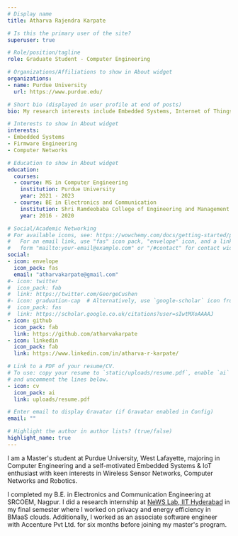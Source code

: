 ```yaml
---
# Display name
title: Atharva Rajendra Karpate 

# Is this the primary user of the site?
superuser: true

# Role/position/tagline
role: Graduate Student - Computer Engineering

# Organizations/Affiliations to show in About widget
organizations:
- name: Purdue University
  url: https://www.purdue.edu/

# Short bio (displayed in user profile at end of posts)
bio: My research interests include Embedded Systems, Internet of Things and Wireless Sensor Networks.

# Interests to show in About widget
interests:
- Embedded Systems
- Firmware Engineering
- Computer Networks

# Education to show in About widget
education:
  courses:
  - course: MS in Computer Engineering
    institution: Purdue University
    year: 2021 - 2023
  - course: BE in Electronics and Communication
    institution: Shri Ramdeobaba College of Engineering and Management
    year: 2016 - 2020

# Social/Academic Networking
# For available icons, see: https://wowchemy.com/docs/getting-started/page-builder/#icons
#   For an email link, use "fas" icon pack, "envelope" icon, and a link in the
#   form "mailto:your-email@example.com" or "/#contact" for contact widget.
social:
- icon: envelope
  icon_pack: fas
  email: "atharvakarpate@gmail.com"
#- icon: twitter
#  icon_pack: fab
#  link: https://twitter.com/GeorgeCushen
#- icon: graduation-cap  # Alternatively, use `google-scholar` icon from `ai` icon pack
#  icon_pack: fas
#  link: https://scholar.google.co.uk/citations?user=sIwtMXoAAAAJ
- icon: github
  icon_pack: fab
  link: https://github.com/atharvakarpate
- icon: linkedin
  icon_pack: fab
  link: https://www.linkedin.com/in/atharva-r-karpate/

# Link to a PDF of your resume/CV.
# To use: copy your resume to `static/uploads/resume.pdf`, enable `ai` icons in `params.toml`, 
# and uncomment the lines below.
- icon: cv
  icon_pack: ai
  link: uploads/resume.pdf

# Enter email to display Gravatar (if Gravatar enabled in Config)
email: ""

# Highlight the author in author lists? (true/false)
highlight_name: true
---
```


I am a Master's student at Purdue University, West Lafayette, majoring in Computer Engineering and a self-motivated Embedded Systems & IoT enthusiast with keen interests in Wireless Sensor Networks, Computer Networks and Robotics.

I completed my B.E. in Electronics and Communication Engineering at SRCOEM, Nagpur. I did a research internship at [NeWS Lab, IIT Hyderabad](https://newslab.iith.ac.in/index.html) in my final semester where I worked on privacy and energy efficiency in BMaaS clouds.  Additionally, I worked as an associate software engineer with Accenture Pvt Ltd. for six months before joining my master's program. 

<!--- {{< icon name="download" pack="fas" >}} Download my {{< staticref "uploads/demo_resume.pdf" "newtab" >}}resumé{{< /staticref >}}. -->
